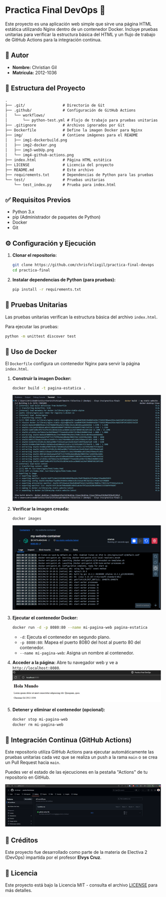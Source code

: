 # Practica Final DevOps 🚀

Este proyecto es una aplicación web simple que sirve una página HTML estática utilizando Nginx dentro de un contenedor Docker. Incluye pruebas unitarias para verificar la estructura básica del HTML y un flujo de trabajo de GitHub Actions para la integración continua.

## 👤 Autor
- **Nombre:** Christian Gil
- **Matrícula:** 2012-1036

## 📁 Estructura del Proyecto

```
.
├── .git/                 # Directorio de Git
├── .github/              # Configuración de GitHub Actions
│   └── workflows/
│       └── python-test.yml # Flujo de trabajo para pruebas unitarias
├── .gitignore            # Archivos ignorados por Git
├── Dockerfile            # Define la imagen Docker para Nginx
├── img/                  # Contiene imágenes para el README
│   ├── img1-dockerbuild.png
│   ├── img2-docker.png
│   ├── img3-webUp.png
│   └── img4-github-actions.png
├── index.html            # Página HTML estática
├── LICENSE               # Licencia del proyecto
├── README.md             # Este archivo
├── requirements.txt      # Dependencias de Python para las pruebas
└── test/                 # Pruebas unitarias
    └── test_index.py     # Prueba para index.html
```

## ✅ Requisitos Previos

*   Python 3.x
*   pip (Administrador de paquetes de Python)
*   Docker
*   Git

## ⚙️ Configuración y Ejecución

1.  **Clonar el repositorio:**
    ```bash
    git clone https://github.com/chrisfelixgil/practica-final-devops
    cd practica-final
    ```

2.  **Instalar dependencias de Python (para pruebas):**
    ```bash
    pip install -r requirements.txt
    ```

## 🧪 Pruebas Unitarias

Las pruebas unitarias verifican la estructura básica del archivo `index.html`.

Para ejecutar las pruebas:

```bash
python -m unittest discover test
```

## 🐳 Uso de Docker

El `Dockerfile` configura un contenedor Nginx para servir la página `index.html`.

1.  **Construir la imagen Docker:**
    ```bash
    docker build -t pagina-estatica .
    ```
    ![Docker Build](img/img1-dockerbuild.png)

2.  **Verificar la imagen creada:**
    ```bash
    docker images
    ```
    ![Docker Images](img/img2-docker.png)

3.  **Ejecutar el contenedor Docker:**
    ```bash
    docker run -d -p 8080:80 --name mi-pagina-web pagina-estatica
    ```
    *   `-d`: Ejecuta el contenedor en segundo plano.
    *   `-p 8080:80`: Mapea el puerto 8080 del host al puerto 80 del contenedor.
    *   `--name mi-pagina-web`: Asigna un nombre al contenedor.

4.  **Acceder a la página:**
    Abre tu navegador web y ve a `http://localhost:8080`.
    ![Página Web Arriba](img/img3-webUp.png)

5.  **Detener y eliminar el contenedor (opcional):**
    ```bash
    docker stop mi-pagina-web
    docker rm mi-pagina-web
    ```

## 🔄 Integración Continua (GitHub Actions)

Este repositorio utiliza GitHub Actions para ejecutar automáticamente las pruebas unitarias cada vez que se realiza un push a la rama `main` o se crea un Pull Request hacia `main`.

Puedes ver el estado de las ejecuciones en la pestaña "Actions" de tu repositorio en GitHub.

![GitHub Actions](img/img4-github-actions.png)

## 🙏 Créditos
Este proyecto fue desarrollado como parte de la materia de Electiva 2 (DevOps) impartida por el profesor **Elvys Cruz**.

## 📄 Licencia

Este proyecto está bajo la Licencia MIT - consulta el archivo [LICENSE](LICENSE) para más detalles.


